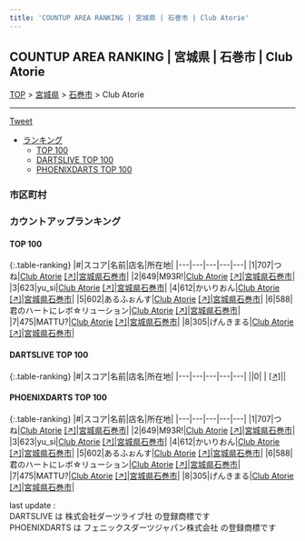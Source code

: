 ```yaml
---
title: 'COUNTUP AREA RANKING | 宮城県 | 石巻市 | Club Atorie'
---
```

## COUNTUP AREA RANKING | 宮城県 | 石巻市 | Club Atorie

[TOP](/darts/rank/) > [宮城県](/darts/rank/宮城県/) > [石巻市](/darts/rank/宮城県/石巻市/) > Club Atorie

___

<a href="https://twitter.com/share?ref_src=twsrc%5Etfw" data-text="COUNTUP AREA RANKING | 宮城県石巻市Club Atorie" class="twitter-share-button" data-hashtags="DARTSLIVE,PHOENIXDARTS,darts,ダーツ" data-show-count="false">Tweet</a>

* [ランキング](#カウントアップランキング)
    * [TOP 100](#top-100)
    * [DARTSLIVE TOP 100](#dartslive-top-100)
    * [PHOENIXDARTS TOP 100](#phoenixdarts-top-100)

### 市区町村

<ul>

</ul>

### カウントアップランキング

#### TOP 100



{:.table-ranking}
|#|スコア|名前|店名|所在地|
|---|---|---|---|---|
|1|707|<span class="rank-name-pd">つね</span>|<a href="/darts/rank/shops/86931.html">Club Atorie</a> <a href="https://vs.phoenixdarts.com/jp/shop/shopDetailInfo/s_86931?s_seq=86931">[↗]</a>|<a href="/darts/rank/宮城県/石巻市">宮城県石巻市</a>|
|2|649|<span class="rank-name-pd">M93R!</span>|<a href="/darts/rank/shops/86931.html">Club Atorie</a> <a href="https://vs.phoenixdarts.com/jp/shop/shopDetailInfo/s_86931?s_seq=86931">[↗]</a>|<a href="/darts/rank/宮城県/石巻市">宮城県石巻市</a>|
|3|623|<span class="rank-name-pd">yu_si</span>|<a href="/darts/rank/shops/86931.html">Club Atorie</a> <a href="https://vs.phoenixdarts.com/jp/shop/shopDetailInfo/s_86931?s_seq=86931">[↗]</a>|<a href="/darts/rank/宮城県/石巻市">宮城県石巻市</a>|
|4|612|<span class="rank-name-pd">かいりおん</span>|<a href="/darts/rank/shops/86931.html">Club Atorie</a> <a href="https://vs.phoenixdarts.com/jp/shop/shopDetailInfo/s_86931?s_seq=86931">[↗]</a>|<a href="/darts/rank/宮城県/石巻市">宮城県石巻市</a>|
|5|602|<span class="rank-name-pd">あるふぉんす</span>|<a href="/darts/rank/shops/86931.html">Club Atorie</a> <a href="https://vs.phoenixdarts.com/jp/shop/shopDetailInfo/s_86931?s_seq=86931">[↗]</a>|<a href="/darts/rank/宮城県/石巻市">宮城県石巻市</a>|
|6|588|<span class="rank-name-pd">君のハートにレボ☆リューション</span>|<a href="/darts/rank/shops/86931.html">Club Atorie</a> <a href="https://vs.phoenixdarts.com/jp/shop/shopDetailInfo/s_86931?s_seq=86931">[↗]</a>|<a href="/darts/rank/宮城県/石巻市">宮城県石巻市</a>|
|7|475|<span class="rank-name-pd">MATTU?</span>|<a href="/darts/rank/shops/86931.html">Club Atorie</a> <a href="https://vs.phoenixdarts.com/jp/shop/shopDetailInfo/s_86931?s_seq=86931">[↗]</a>|<a href="/darts/rank/宮城県/石巻市">宮城県石巻市</a>|
|8|305|<span class="rank-name-pd">げんきまる</span>|<a href="/darts/rank/shops/86931.html">Club Atorie</a> <a href="https://vs.phoenixdarts.com/jp/shop/shopDetailInfo/s_86931?s_seq=86931">[↗]</a>|<a href="/darts/rank/宮城県/石巻市">宮城県石巻市</a>|


#### DARTSLIVE TOP 100



{:.table-ranking}
|#|スコア|名前|店名|所在地|
|---|---|---|---|---|
||0|<span class="rank-name-dl"> </span>|<a href="/darts/rank/shops/.html"></a> <a href="">[↗]</a>|<a href="/darts/rank//"></a>|


#### PHOENIXDARTS TOP 100



{:.table-ranking}
|#|スコア|名前|店名|所在地|
|---|---|---|---|---|
|1|707|<span class="rank-name-pd">つね</span>|<a href="/darts/rank/shops/86931.html">Club Atorie</a> <a href="https://vs.phoenixdarts.com/jp/shop/shopDetailInfo/s_86931?s_seq=86931">[↗]</a>|<a href="/darts/rank/宮城県/石巻市">宮城県石巻市</a>|
|2|649|<span class="rank-name-pd">M93R!</span>|<a href="/darts/rank/shops/86931.html">Club Atorie</a> <a href="https://vs.phoenixdarts.com/jp/shop/shopDetailInfo/s_86931?s_seq=86931">[↗]</a>|<a href="/darts/rank/宮城県/石巻市">宮城県石巻市</a>|
|3|623|<span class="rank-name-pd">yu_si</span>|<a href="/darts/rank/shops/86931.html">Club Atorie</a> <a href="https://vs.phoenixdarts.com/jp/shop/shopDetailInfo/s_86931?s_seq=86931">[↗]</a>|<a href="/darts/rank/宮城県/石巻市">宮城県石巻市</a>|
|4|612|<span class="rank-name-pd">かいりおん</span>|<a href="/darts/rank/shops/86931.html">Club Atorie</a> <a href="https://vs.phoenixdarts.com/jp/shop/shopDetailInfo/s_86931?s_seq=86931">[↗]</a>|<a href="/darts/rank/宮城県/石巻市">宮城県石巻市</a>|
|5|602|<span class="rank-name-pd">あるふぉんす</span>|<a href="/darts/rank/shops/86931.html">Club Atorie</a> <a href="https://vs.phoenixdarts.com/jp/shop/shopDetailInfo/s_86931?s_seq=86931">[↗]</a>|<a href="/darts/rank/宮城県/石巻市">宮城県石巻市</a>|
|6|588|<span class="rank-name-pd">君のハートにレボ☆リューション</span>|<a href="/darts/rank/shops/86931.html">Club Atorie</a> <a href="https://vs.phoenixdarts.com/jp/shop/shopDetailInfo/s_86931?s_seq=86931">[↗]</a>|<a href="/darts/rank/宮城県/石巻市">宮城県石巻市</a>|
|7|475|<span class="rank-name-pd">MATTU?</span>|<a href="/darts/rank/shops/86931.html">Club Atorie</a> <a href="https://vs.phoenixdarts.com/jp/shop/shopDetailInfo/s_86931?s_seq=86931">[↗]</a>|<a href="/darts/rank/宮城県/石巻市">宮城県石巻市</a>|
|8|305|<span class="rank-name-pd">げんきまる</span>|<a href="/darts/rank/shops/86931.html">Club Atorie</a> <a href="https://vs.phoenixdarts.com/jp/shop/shopDetailInfo/s_86931?s_seq=86931">[↗]</a>|<a href="/darts/rank/宮城県/石巻市">宮城県石巻市</a>|


<div class="footer border-top border-gray-light mt-5 pt-3 text-right text-gray">
    last update : <span style="font-weight: italic" id="foot_last_modified"></span><br />
    DARTSLIVE は 株式会社ダーツライブ社 の登録商標です<br />
    PHOENIXDARTS は フェニックスダーツジャパン株式会社 の登録商標です<br />
</div>

<script src="https://cdnjs.cloudflare.com/ajax/libs/jquery.tablesorter/2.31.3/js/jquery.tablesorter.min.js" integrity="sha512-qzgd5cYSZcosqpzpn7zF2ZId8f/8CHmFKZ8j7mU4OUXTNRd5g+ZHBPsgKEwoqxCtdQvExE5LprwwPAgoicguNg==" crossorigin="anonymous" referrerpolicy="no-referrer"></script>
<link rel="stylesheet" href="https://cdnjs.cloudflare.com/ajax/libs/jquery.tablesorter/2.31.3/css/theme.default.min.css" integrity="sha512-wghhOJkjQX0Lh3NSWvNKeZ0ZpNn+SPVXX1Qyc9OCaogADktxrBiBdKGDoqVUOyhStvMBmJQ8ZdMHiR3wuEq8+w==" crossorigin="anonymous" referrerpolicy="no-referrer" />
<script>
$(function() {
    $(".table-ranking").tablesorter({sortList:[[0, 0]]});
    $("#foot_last_modified").text(formatDate(new Date(document.lastModified), 'yyyy-MM-dd HH:mm:ss'));
});
</script>

<script async src="https://platform.twitter.com/widgets.js" charset="utf-8"></script>